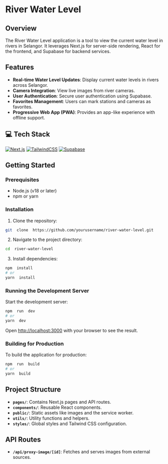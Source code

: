 # River Water Level

## Overview

The River Water Level application is a tool to view the current water level in rivers in Selangor. It leverages Next.js for server-side rendering, React for the frontend, and Supabase for backend services.

## Features

- **Real-time Water Level Updates**: Display current water levels in rivers across Selangor.
- **Camera Integration**: View live images from river cameras.
- **User Authentication**: Secure user authentication using Supabase.
- **Favorites Management**: Users can mark stations and cameras as favorites.
- **Progressive Web App (PWA)**: Provides an app-like experience with offline support.

## 💻 Tech Stack

[![Next.js](https://img.shields.io/badge/Next.js-black?logo=next.js&logoColor=white)](#)
[![TailwindCSS](https://img.shields.io/badge/Tailwind%20CSS-%2338B2AC.svg?logo=tailwind-css&logoColor=white)](#)
[![Supabase](https://img.shields.io/badge/Supabase-3FCF8E?logo=supabase&logoColor=fff)](#)

## Getting Started

### Prerequisites

- Node.js (v18 or later)
- npm or yarn

### Installation

1. Clone the repository:

```bash
git  clone  https://github.com/yourusername/river-water-level.git
```

2. Navigate to the project directory:

```bash
cd  river-water-level
```

3. Install dependencies:

```bash
npm  install
# or
yarn  install
```

### Running the Development Server

Start the development server:

```bash
npm  run  dev
# or
yarn  dev
```

Open [http://localhost:3000](http://localhost:3000) with your browser to see the result.

### Building for Production

To build the application for production:

```bash
npm  run  build
# or
yarn  build
```
## Project Structure

-  **`pages/`**: Contains Next.js pages and API routes.
-  **`components/`**: Reusable React components.
-  **`public/`**: Static assets like images and the service worker.
-  **`utils/`**: Utility functions and helpers.
-  **`styles/`**: Global styles and Tailwind CSS configuration.

## API Routes

-  **`/api/proxy-image/[id]`**: Fetches and serves images from external sources.
